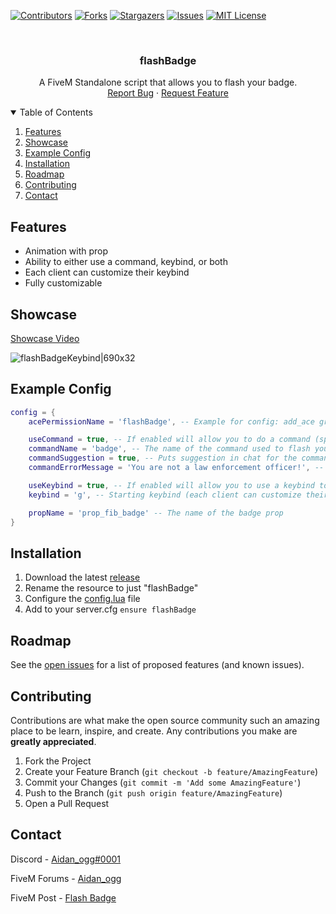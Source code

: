 [![Contributors][contributors-shield]][contributors-url]
[![Forks][forks-shield]][forks-url]
[![Stargazers][stars-shield]][stars-url]
[![Issues][issues-shield]][issues-url]
[![MIT License][license-shield]][license-url]

<!-- PROJECT LOGO -->
<br />
<p align="center">
  <h3 align="center">flashBadge</h3>

  <p align="center">
    A FiveM Standalone script that allows you to flash your badge.
    <br />
    <a href="https://github.com/Aidan4444/flashBadge/issues">Report Bug</a>
    ·
    <a href="https://github.com/Aidan4444/flashBadge/issues">Request Feature</a>
  </p>
</p>



<!-- TABLE OF CONTENTS -->
<details open="open">
  <summary>Table of Contents</summary>
  <ol>
    <li><a href="#features">Features</a></li>
    <li><a href="#showcase">Showcase</a></li>
    <li><a href="#example-config">Example Config</a></li>
    <li><a href="#installation">Installation</a></li>
    <li><a href="#roadmap">Roadmap</a></li>
    <li><a href="#contributing">Contributing</a></li>
    <li><a href="#contact">Contact</a></li>
  </ol>
</details>



## Features
* Animation with prop
* Ability to either use a command, keybind, or both
* Each client can customize their keybind
* Fully customizable


## Showcase
[Showcase Video](https://streamable.com/av7hoe)

![flashBadgeKeybind|690x32](https://cdn.discordapp.com/attachments/831462056229994497/847384962499870740/flashBadgeKeybind.png)


## Example Config
```lua
config = {
    acePermissionName = 'flashBadge', -- Example for config: add_ace group.leo "flashBadge" allow

    useCommand = true, -- If enabled will allow you to do a command (specified in commandName) to flash your badge
    commandName = 'badge', -- The name of the command used to flash your badge
    commandSuggestion = true, -- Puts suggestion in chat for the command
    commandErrorMessage = 'You are not a law enforcement officer!', -- Message to show to people who try to do the command but don't have the permissions

    useKeybind = true, -- If enabled will allow you to use a keybind to flash your badge (keybind is customizable in the GTA V keybinds setting menu)
    keybind = 'g', -- Starting keybind (each client can customize their own keybind in the GTA V keybinds menu)

    propName = 'prop_fib_badge' -- The name of the badge prop
}
```


## Installation

1. Download the latest [release](https://github.com/Aidan4444/flashBadge/releases/latest)
2. Rename the resource to just "flashBadge"
3. Configure the [config.lua](https://github.com/Aidan4444/flashBadge/blob/master/config.lua) file 
4. Add to your server.cfg `ensure flashBadge`


## Roadmap

See the [open issues](https://github.com/othneildrew/Best-README-Template/issues) for a list of proposed features (and known issues).


## Contributing

Contributions are what make the open source community such an amazing place to be learn, inspire, and create. Any contributions you make are **greatly appreciated**.

1. Fork the Project
2. Create your Feature Branch (`git checkout -b feature/AmazingFeature`)
3. Commit your Changes (`git commit -m 'Add some AmazingFeature'`)
4. Push to the Branch (`git push origin feature/AmazingFeature`)
5. Open a Pull Request


## Contact

Discord      - [Aidan_ogg#0001](https://discordapp.com/users/705110046563893259)

FiveM Forums - [Aidan_ogg](https://forum.cfx.re/u/aidan_ogg)

FiveM Post   - [Flash Badge](https://forum.cfx.re/t/standalone-release-flash-badge-script/2977049)






<!-- MARKDOWN LINKS & IMAGES -->
<!-- https://www.markdownguide.org/basic-syntax/#reference-style-links -->
[contributors-shield]: https://img.shields.io/github/contributors/Aidan4444/flashBadge.svg?style=for-the-badge
[contributors-url]: https://github.com/Aidan4444/flashBadge/graphs/contributors
[forks-shield]: https://img.shields.io/github/forks/Aidan4444/flashBadge.svg?style=for-the-badge
[forks-url]: https://github.com/Aidan4444/flashBadge/network/members
[stars-shield]: https://img.shields.io/github/stars/Aidan4444/flashBadge.svg?style=for-the-badge
[stars-url]: https://github.com/Aidan4444/flashBadge/stargazers
[issues-shield]: https://img.shields.io/github/issues/Aidan4444/flashBadge.svg?style=for-the-badge
[issues-url]: https://github.com/Aidan4444/flashBadge/issues
[license-shield]: https://img.shields.io/github/license/Aidan4444/flashBadge.svg?style=for-the-badge
[license-url]: https://github.com/Aidan4444/flashBadge/blob/master/LICENSE.txt
